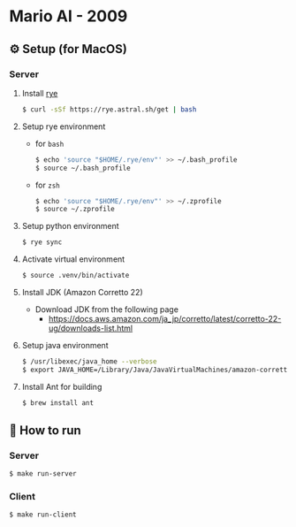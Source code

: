# Mario AI - 2009

## :gear: Setup (for MacOS) 

### Server

1. Install [rye](https://rye.astral.sh/)
   
    ```sh
    $ curl -sSf https://rye.astral.sh/get | bash
    ```

2. Setup rye environment
    - for `bash`
  
        ```sh
        $ echo 'source "$HOME/.rye/env"' >> ~/.bash_profile
        $ source ~/.bash_profile
        ```

    - for `zsh`
  
        ```sh
        $ echo 'source "$HOME/.rye/env"' >> ~/.zprofile
        $ source ~/.zprofile
        ```

3. Setup python environment
   
    ```sh
    $ rye sync
    ```

4. Activate virtual environment
   
    ```sh
    $ source .venv/bin/activate
    ```



1. Install JDK (Amazon Corretto 22)
   - Download JDK from the following page
     - https://docs.aws.amazon.com/ja_jp/corretto/latest/corretto-22-ug/downloads-list.html

2. Setup java environment

    ```sh
    $ /usr/libexec/java_home --verbose
    $ export JAVA_HOME=/Library/Java/JavaVirtualMachines/amazon-corretto-22.jdk/Contents/Home
    ```

3. Install Ant for building
   
    ```sh
    $ brew install ant
    ```

## :rocket: How to run

### Server

```sh
$ make run-server
```

### Client

```sh
$ make run-client
```
